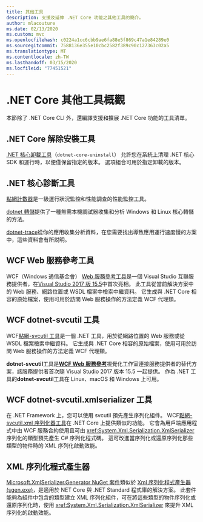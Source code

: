 ```yaml
---
title: 其他工具
description: 支援及延伸 .NET Core 功能之其他工具的簡介。
author: mlacouture
ms.date: 02/13/2020
ms.custom: mvc
ms.openlocfilehash: c0224a1cc6cbb9ae6fa88e5f869c47a1e84289e0
ms.sourcegitcommit: 7588136e355e10cbc2582f389c90c127363c02a5
ms.translationtype: MT
ms.contentlocale: zh-TW
ms.lasthandoff: 03/15/2020
ms.locfileid: "77451521"
---
```

# <a name="net-core-additional-tools-overview"></a>.NET Core 其他工具概觀

本節除了 .NET Core CLI 外，還編譯支援和擴展 .NET Core 功能的工具清單。

## <a name="net-core-uninstall-tool"></a>.NET Core 解除安裝工具

[.NET 核心卸載工具](https://github.com/dotnet/cli-lab/releases)（`dotnet-core-uninstall`） 允許您在系統上清理 .NET 核心 SDK 和運行時，以便僅保留指定的版本。 選項組合可用於指定卸載的版本。

## <a name="net-core-diagnostic-tools"></a>.NET 核心診斷工具

[點網計數器](../diagnostics/dotnet-counters.md)是一級運行狀況監控和性能調查的性能監控工具。

[dotnet 轉儲](../diagnostics/dotnet-dump.md)提供了一種無需本機調試器收集和分析 Windows 和 Linux 核心轉儲的方法。

[dotnet-trace](../diagnostics/dotnet-trace.md)從你的應用收集分析資料，在您需要找出導致應用運行速度慢的方案中，這些資料會有所説明。

## <a name="wcf-web-service-reference-tool"></a>WCF Web 服務參考工具

WCF（Windows 通信基金會） [Web 服務參考工具](wcf-web-service-reference-guide.md)是一個 Visual Studio 互聯服務提供者，在[Visual Studio 2017 版 15.5](/visualstudio/releasenotes/vs2017-relnotes-v15.5#WCFTools)中首次亮相。 此工具從當前解決方案中的 Web 服務、網路位置或 WSDL 檔案中檢索中繼資料。 它生成與 .NET Core 相容的原始檔案，使用可用於訪問 Web 服務操作的方法定義 WCF 代理類。

## <a name="wcf-dotnet-svcutil-tool"></a>WCF dotnet-svcutil 工具

WCF[點網-svcutil 工具](dotnet-svcutil-guide.md)是一個 .NET 工具，用於從網路位置的 Web 服務或從 WSDL 檔案檢索中繼資料。 它生成與 .NET Core 相容的原始檔案，使用可用於訪問 Web 服務操作的方法定義 WCF 代理類。

**dotnet-svcutil**工具是[**WCF Web 服務參考**](wcf-web-service-reference-guide.md)視覺化工作室連接服務提供者的替代方案，該服務提供者首次隨 Visual Studio 2017 版本 15.5 一起提供。 作為 .NET 工具的**dotnet-svcutil**工具在 Linux、macOS 和 Windows 上可用。

## <a name="wcf-dotnet-svcutilxmlserializer-tool"></a>WCF dotnet-svcutil.xmlserializer 工具

在 .NET Framework 上，您可以使用 svcutil 預先產生序列化組件。 WCF[點網-svcutil.xml 序列化器工具](dotnet-svcutil.xmlserializer-guide.md)在 .NET Core 上提供類似的功能。 它會為用戶端應用程式中由 WCF 服務合約使用且可由 <xref:System.Xml.Serialization.XmlSerializer> 序列化的類型預先產生 C# 序列化程式碼。 這可改進當序列化或還原序列化那些類型的物件時的 XML 序列化啟動效能。

## <a name="xml-serializer-generator"></a>XML 序列化程式產生器

[Microsoft.XmlSerializer.Generator NuGet 套件](https://www.nuget.org/packages/Microsoft.XmlSerializer.Generator)類似於 [Xml 序列化程式產生器 (sgen.exe)](../../standard/serialization/xml-serializer-generator-tool-sgen-exe.md)，是適用於 NET Core 與 .NET Standard 程式庫的解決方案。 此套件能夠為組件中包含的類型建立 XML 序列化組件，可在將這些類型的物件序列化或還原序列化時，使用 <xref:System.Xml.Serialization.XmlSerializer> 來提升 XML 序列化的啟動效能。
